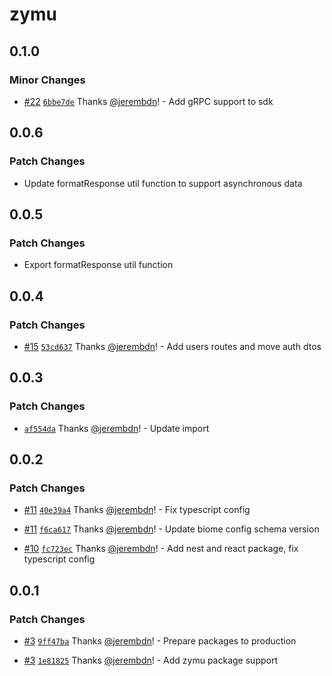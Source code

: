 # zymu

## 0.1.0

### Minor Changes

- [#22](https://github.com/zymuapp/root/pull/22) [`6bbe7de`](https://github.com/zymuapp/root/commit/6bbe7de2e8a62c6f01a00b27d689c588f76c7186) Thanks [@jerembdn](https://github.com/jerembdn)! - Add gRPC support to sdk

## 0.0.6

### Patch Changes

- Update formatResponse util function to support asynchronous data

## 0.0.5

### Patch Changes

- Export formatResponse util function

## 0.0.4

### Patch Changes

- [#15](https://github.com/zymuapp/root/pull/15) [`53cd637`](https://github.com/zymuapp/root/commit/53cd637a4f8826b6714f083be1a7109f187f2734) Thanks [@jerembdn](https://github.com/jerembdn)! - Add users routes and move auth dtos

## 0.0.3

### Patch Changes

- [`af554da`](https://github.com/zymuapp/root/commit/af554da64785b39c57d7888ef7d0b732cdeb57ab) Thanks [@jerembdn](https://github.com/jerembdn)! - Update import

## 0.0.2

### Patch Changes

- [#11](https://github.com/zymuapp/root/pull/11) [`40e39a4`](https://github.com/zymuapp/root/commit/40e39a40f0a6de54b0f33e111ca2ee421ae7a2cd) Thanks [@jerembdn](https://github.com/jerembdn)! - Fix typescript config

- [#11](https://github.com/zymuapp/root/pull/11) [`f6ca617`](https://github.com/zymuapp/root/commit/f6ca61738b504c05c5e303d3cd21be5e96b94f80) Thanks [@jerembdn](https://github.com/jerembdn)! - Update biome config schema version

- [#10](https://github.com/zymuapp/root/pull/10) [`fc723ec`](https://github.com/zymuapp/root/commit/fc723ec8ce1a56c36169b30954873dc8db6df4d3) Thanks [@jerembdn](https://github.com/jerembdn)! - Add nest and react package, fix typescript config

## 0.0.1

### Patch Changes

- [#3](https://github.com/zymuapp/root/pull/3) [`9ff47ba`](https://github.com/zymuapp/root/commit/9ff47ba3de9ef28cf1cc714da874f37a92b58b04) Thanks [@jerembdn](https://github.com/jerembdn)! - Prepare packages to production

- [#3](https://github.com/zymuapp/root/pull/3) [`1e81825`](https://github.com/zymuapp/root/commit/1e81825ece3f9b09805057f49cd77b7b3b7f5306) Thanks [@jerembdn](https://github.com/jerembdn)! - Add zymu package support
